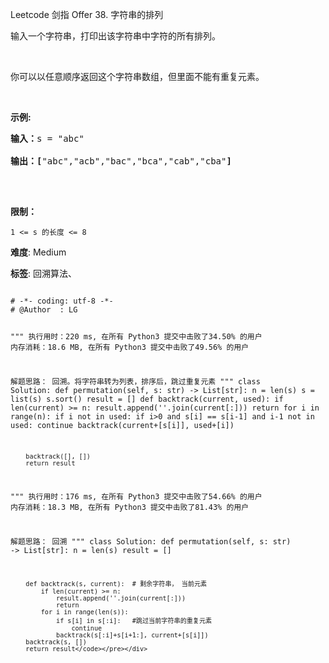 Leetcode 剑指 Offer 38. 字符串的排列
<p>输入一个字符串，打印出该字符串中字符的所有排列。</p>


<p>&nbsp;</p>



<p>你可以以任意顺序返回这个字符串数组，但里面不能有重复元素。</p>



<p>&nbsp;</p>



<p><strong>示例:</strong></p>



<pre><strong>输入：</strong>s = &quot;abc&quot;

<strong>输出：[</strong>&quot;abc&quot;,&quot;acb&quot;,&quot;bac&quot;,&quot;bca&quot;,&quot;cab&quot;,&quot;cba&quot;<strong>]</strong>

</pre>



<p>&nbsp;</p>



<p><strong>限制：</strong></p>



<p><code>1 &lt;= s 的长度 &lt;= 8</code></p>





 **难度**: Medium



 **标签**: 回溯算法、 





<div class="hcb_wrap">
<pre class="prism undefined-numbers lang-python" data-lang="Python"><code>
# -*- coding: utf-8 -*-
# @Author  : LG

"""
执行用时：220 ms, 在所有 Python3 提交中击败了34.50% 的用户
内存消耗：18.6 MB, 在所有 Python3 提交中击败了49.56% 的用户

解题思路：
    回溯。将字符串转为列表，排序后，跳过重复元素
"""
class Solution:
    def permutation(self, s: str) -> List[str]:
        n = len(s)
        s = list(s)
        s.sort()
        result = []
        def backtrack(current, used):
            if len(current) >= n:
                result.append(''.join(current[:]))
                return
            for i in range(n):
                if i not in used:
                    if i>0 and s[i] == s[i-1] and i-1 not in used:
                        continue
                    backtrack(current+[s[i]], used+[i])

        backtrack([], [])
        return result

"""
执行用时：176 ms, 在所有 Python3 提交中击败了54.66% 的用户
内存消耗：18.3 MB, 在所有 Python3 提交中击败了81.43% 的用户

解题思路：
    回溯
"""
class Solution:
    def permutation(self, s: str) -> List[str]:
        n = len(s)
        result = []

        def backtrack(s, current):  # 剩余字符串， 当前元素
            if len(current) >= n:
                result.append(''.join(current[:]))
                return
            for i in range(len(s)):
                if s[i] in s[:i]:   #跳过当前字符串的重复元素
                    continue
                backtrack(s[:i]+s[i+1:], current+[s[i]])
        backtrack(s, [])
        return result</code></pre></div>

